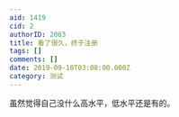 ```yaml
---
aid: 1419
cid: 2
authorID: 2063
title: 看了很久，终于注册
tags: []
comments: []
date: 2019-09-10T03:08:00.000Z
category: 测试
---
```


虽然觉得自己没什么高水平，低水平还是有的。
